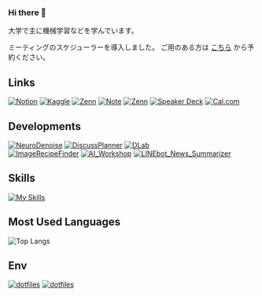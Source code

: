 ### Hi there 👋
大学で主に機械学習などを学んでいます。

ミーティングのスケジューラーを導入しました。
ご用のある方は [こちら](https://cal.com/nogikun/meeting) から予約ください。

## Links

[![Notion](https://img.shields.io/badge/-Notion%20|%20ポートフォリオ-0D1117.svg?logo=Notion&style=for-the-badge)](https://nogikun.notion.site)
[![Kaggle](https://img.shields.io/badge/-Kaggle-0D1117.svg?logo=Kaggle&style=for-the-badge)](https://www.kaggle.com/tkazuaki)
[![Zenn](https://img.shields.io/badge/-Zenn-0D1117.svg?logo=Zenn&style=for-the-badge)](https://zenn.dev/nogikun)
[![Note](https://img.shields.io/badge/note-0D1117?style=for-the-badge&label=n&labelColor=0D1117)](https://note.com/nogikun)
[![Zenn](https://img.shields.io/badge/-Huggingface-0D1117.svg?logo=huggingface&style=for-the-badge)](https://huggingface.co/nogikun)
[![Speaker Deck](https://img.shields.io/badge/Speaker%20Deck-0D1117?logo=speakerdeck&logoColor=009287&style=for-the-badge)](https://speakerdeck.com/nogikun)
[![Cal.com](https://img.shields.io/badge/-Cal.com-0D1117.svg?logo=caldotcom&style=for-the-badge)](https://cal.com/nogikun/meeting)  
<!--[![Rating](https://badgen.org/img/atcoder/nogikun/rating/algorithm?style=flat&color=brack
)](https://atcoder.jp/users/nogikun?contestType=algo) -->

<!-- - Portfolio：[Notion site](https://nogikun.notion.site) -->
<!-- - RESUME：[@nogikun](https://www.resume.id/nogikun) -->
<!-- - Atcoder：[@nogikun](https://atcoder.jp/users/nogikun) -->
<!-- - Kaggle：[@tkazuaki](https://www.kaggle.com/tkazuaki) -->
<!-- - Zenn：[@nogikun](https://zenn.dev/nogikun) -->
<!-- - HuggingFace：[@nogikun](https://huggingface.co/nogikun) -->

## Developments

[![NeuroDenoise](https://img.shields.io/badge/-NeuroDenoise-0D1117.svg?logo=GitHub&style=for-the-badge)](https://github.com/nogikun/NeuroDenoise)
[![DiscussPlanner](https://img.shields.io/badge/-DiscussPlanner-0D1117.svg?logo=GitHub&style=for-the-badge)](https://github.com/BPS-sys/DiscussPlanner)
[![DLab](https://img.shields.io/badge/-DLab-0D1117.svg?logo=GitHub&style=for-the-badge)](https://github.com/yukihito-jokyu/DLab)  
[![ImageRecipeFinder](https://img.shields.io/badge/-ImageRecipeFinder-0D1117.svg?logo=GitHub&style=for-the-badge)](https://github.com/nogikun/ImageRecipeFinder)
[![AI_Workshop](https://img.shields.io/badge/-AI_Workshop-0D1117.svg?logo=GitHub&style=for-the-badge)](https://github.com/nogikun/AI_Workshop)
[![LINEbot_News_Summarizer](https://img.shields.io/badge/-LINEbot_News_Summarizer-0D1117.svg?logo=GitHub&style=for-the-badge)](https://github.com/nogikun/LINEbot_News_Summarizer)  

## Skills
[![My Skills](https://skillicons.dev/icons?i=git,docker,python,c,cpp,cs,fastapi,flask,html,css,js,figma,ai,mysql,postgres,firebase,pytorch,sklearn,postman,unity&perline=10)](https://skillicons.dev)

## Most Used Languages
<!--[![Anurag's GitHub stats](https://github-readme-stats.vercel.app/api?username=nogikun)](https://github.com/anuraghazra/github-readme-stats)<br>-->
![Top Langs](https://github-readme-stats.vercel.app/api/top-langs/?username=nogikun&langs_count=8&show_icons=true&theme=transparent&hide_border=true&locale=en&text_color=999999&hide_title=true&hide=jupyter%20notebook)
<!--![Top Langs](https://github-readme-stats.vercel.app/api/top-langs/?username=nogikun&layout=compact)-->
<!--[![trophy](https://github-profile-trophy.vercel.app/?username=nogikun)](https://github.com/ryo-ma/github-profile-trophy)-->

## Env
[![dotfiles](https://img.shields.io/badge/dotfiles-0D1117?logo=github&logoColor=ffffff&style=flat)](https://github.com/nogikun/dotfiles)
[![dotfiles](https://img.shields.io/badge/sh-0D1117?logo=github&logoColor=ffffff&style=flat)](https://github.com/nogikun/sh)

<!--
**nogikun/nogikun** is a ✨ _special_ ✨ repository because its `README.md` (this file) appears on your GitHub profile.

Here are some ideas to get you started:

- 🔭 I’m currently working on ...
- 🌱 I’m currently learning ...
- 👯 I’m looking to collaborate on ...
- 🤔 I’m looking for help with ...
- 💬 Ask me about ...
- 📫 How to reach me: ...
- 😄 Pronouns: ...
- ⚡ Fun fact: ...
-->
